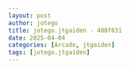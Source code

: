 ```yaml
---
layout: post
author: jotego
title: jotego.jtgaiden - 408f831
date: 2025-04-04
categories: [Arcade, jtgaiden]
tags: [jotego.jtgaiden]
---
```


